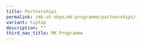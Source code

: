 ```yaml
---
title: Partnerships
permalink: /mk-at-nbps/mk-programme/partnerships/
variant: tiptap
description: ""
third_nav_title: MK Programme
---
```

